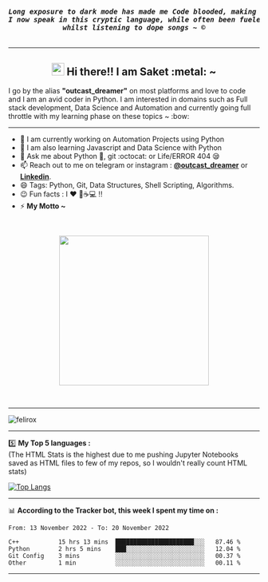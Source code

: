 <pre><i><b><h4 align="center">Long exposure to dark mode has made me Code blooded, making me addicted to the unique parseltongue, Python.<br>I now speak in this cryptic language, while often been fueled from the energy of black coffee<br>whilst listening to dope songs ~ ©</h4></b></i></pre>
<hr>
<h2 align="center"><img src="https://media.giphy.com/media/hvRJCLFzcasrR4ia7z/giphy.gif" width="25px" /> Hi there!! I am Saket :metal: ~ </h2>
I go by the alias <b>"outcast_dreamer"</b> on most platforms and love to code and I am an avid coder in Python. I am interested in domains such as Full stack development, Data Science and Automation and currently going full throttle with my learning phase on these topics ~ :bow:
<hr> 

<!--
**outcastdreamer/outcastdreamer** is a ✨ _special_ ✨ repository because its `README.md` (this file) appears on your GitHub profile.

Here are some ideas to get you started:
- 👯 I’m looking to collaborate on ...
- 🤔 I’m looking for help with ...

- ⚡ Fun fact:
-->

- 🔭 I am currently working on Automation Projects using Python
- 🌱 I am also learning Javascript and Data Science with Python 
- 💬 Ask me about Python :snake:,  git :octocat: or Life/ERROR 404 :sleepy:
- 📫 Reach out to me on telegram or instagram : <b>[@outcast_dreamer](https://www.instagram.com/outcast_dreamer/)</b> or <b>[Linkedin](https://www.linkedin.com/in/saket-savarn/)</b>.
- 😄 Tags: Python, Git, Data Structures, Shell Scripting, Algorithms.
- :wink: Fun facts : I :heart: :musical_note::coffee::computer: !!
- ⚡ <b>My Motto ~</b>

<br>
<p align="center" width="100%">
<img src="https://media.giphy.com/media/USV0ym3bVWQJJmNu3N/giphy.gif" height="300" width="300" align="center" />
</p>
<br>
<hr>
<p align="left"> <img src="https://komarev.com/ghpvc/?username=outcastdreamer" alt="felirox" /> </p>
<hr>

:five: **My Top 5 languages :**<br>
(The HTML Stats is the highest due to me pushing Jupyter Notebooks saved as HTML files to few of my repos, so I wouldn't really count HTML stats)
 
[![Top Langs](https://github-readme-stats.vercel.app/api/top-langs/?username=outcastdreamer&layout=compact)](https://github.com/anuraghazra/github-readme-stats)

<hr>

📊 **According to the Tracker bot, this week I spent my time on :**
<br>

<!--START_SECTION:waka-->

```text
From: 13 November 2022 - To: 20 November 2022

C++           15 hrs 13 mins  ██████████████████████░░░   87.46 %
Python        2 hrs 5 mins    ███░░░░░░░░░░░░░░░░░░░░░░   12.04 %
Git Config    3 mins          ░░░░░░░░░░░░░░░░░░░░░░░░░   00.37 %
Other         1 min           ░░░░░░░░░░░░░░░░░░░░░░░░░   00.11 %
```

<!--END_SECTION:waka-->

<hr>
